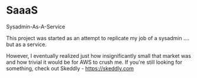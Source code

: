 # SaaaS
Sysadmin-As-A-Service

This project was started as an attempt to replicate my job of a sysadmin .... but as a service.

However, I eventually realized just how insignificantly small that market was and how trivial it would be for AWS to crush me. If you're still looking for something, check out Skeddly - https://skeddly.com
